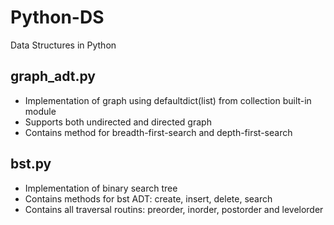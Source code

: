 # Python-DS
Data Structures in Python

## graph_adt.py
- Implementation of graph using defaultdict(list) from collection built-in module
- Supports both undirected and directed graph 
- Contains method for breadth-first-search and depth-first-search

## bst.py
- Implementation of binary search tree 
- Contains methods for bst ADT: create, insert, delete, search
- Contains all traversal routins: preorder, inorder, postorder and levelorder
